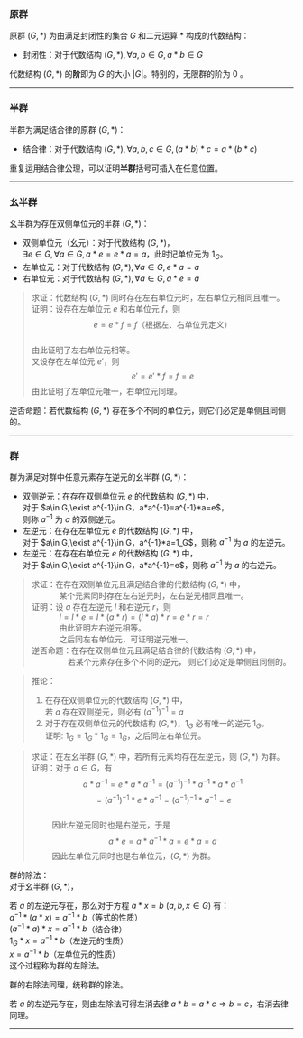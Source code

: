 ### 原群
原群 $(G,*)$ 为由满足封闭性的集合 $G$ 和二元运算 $*$ 构成的代数结构：
- 封闭性：对于代数结构 $(G,*),\forall a,b\in G,a*b\in G$  
 
代数结构 $(G,*)$ 的**阶**即为 $G$ 的大小 $|G|$。特别的，无限群的阶为 $0$ 。

----------------------------
### 半群
半群为满足结合律的原群 $(G,*)$：
- 结合律：对于代数结构 $(G,*),\forall a,b,c\in G,(a*b)*c=a*(b*c)$    

重复运用结合律公理，可以证明**半群**括号可插入在任意位置。

-------------------------------------
### 幺半群
幺半群为存在双侧单位元的半群 $(G,*)$：
- 双侧单位元（幺元）：对于代数结构 $(G,*)$，  
  $\exists e\in G,\forall a\in G,a*e=e*a=a$，此时记单位元为 $1_G$。  
- 左单位元：对于代数结构 $(G,*),\forall a\in G,e*a=a$ 
- 右单位元：对于代数结构 $(G,*),\forall a\in G,a*e=a$

> 求证：代数结构 $(G,*)$ 同时存在左右单位元时，左右单位元相同且唯一。  
证明：设存在左单位元 $e$ 和右单位元 $f$，则  
> $$e=e*f=f\text{（根据左、右单位元定义）}$$  
> 由此证明了左右单位元相等。  
> 又设存在左单位元 $e'$，则 
> $$e'=e'*f=f=e$$
> 由此证明了左单位元唯一，右单位元同理。 
 
逆否命题：若代数结构 $(G,*)$ 存在多个不同的单位元，则它们必定是单侧且同侧的。

-----------------------------------------
### 群
群为满足对群中任意元素存在逆元的幺半群 $(G,*)$：
- 双侧逆元：在存在双侧单位元 $e$ 的代数结构 $(G,*)$ 中，  
  对于 $a\in G,\exist a^{-1}\in G，a*a^{-1}=a^{-1}*a=e$，  
  则称 $a^{-1}$ 为 $a$ 的双侧逆元。
- 左逆元：在存在左单位元 $e$ 的代数结构 $(G,*)$ 中，  
  对于 $a\in G,\exist a^{-1}\in G，a^{-1}*a=1_G$，则称 $a^{-1}$ 为 $a$ 的左逆元。
- 左逆元：在存在右单位元 $e$ 的代数结构 $(G,*)$ 中，  
  对于 $a\in G,\exist a^{-1}\in G，a*a^{-1}=e$，则称 $a^{-1}$ 为 $a$ 的右逆元。

> 求证：在存在双侧单位元且满足结合律的代数结构 $(G,*)$ 中，  
$\qquad\quad$某个元素同时存在左右逆元时，左右逆元相同且唯一。  
证明：设 $a$ 存在左逆元 $l$ 和右逆元 $r$，则  
$\qquad\quad l=l*e=l*(a*r)=(l*a)*r=e*r=r$  
$\qquad\quad$由此证明左右逆元相等。  
$\qquad\quad$之后同左右单位元，可证明逆元唯一。    
逆否命题：在存在双侧单位元且满足结合律的代数结构 $(G,*)$ 中，  
$\qquad\qquad$若某个元素存在多个不同的逆元， 则它们必定是单侧且同侧的。 
 
> 推论：
> 1. 在存在双侧单位元的代数结构 $(G,*)$ 中，  
  若 $a$ 存在双侧逆元，则必有 $(a^{-1})^{-1}=a$
> 1. 对于存在双侧单位元的代数结构 $(G,*)$，$1_G$ 必有唯一的逆元 $1_G$。  
   证明: $1_G=1_G*1_G=1_G$，之后同左右单位元。 

> 求证：在左幺半群 $(G,*)$ 中，若所有元素均存在左逆元，则 $(G,*)$ 为群。  
> 证明：对于 $a\in G$，有  
> $$a*a^{-1}=e*a*a^{-1}=(a^{-1})^{-1}*a^{-1}*a*a^{-1}$$
> $$=(a^{-1})^{-1}*e*a^{-1}=(a^{-1})^{-1}*a^{-1}=e$$  
> $\qquad$ 因此左逆元同时也是右逆元，于是
> $$a*e=a*a^{-1}*a=e*a=a$$
> $\qquad$ 因此左单位元同时也是右单位元，$(G,*)$ 为群。



群的除法：  
对于幺半群 $(G,*)$，
  
  若 $a$ 的左逆元存在，那么对于方程 $a*x=b\ (a,b,x\in G)$ 有：  
  $a^{-1}*(a*x)=a^{-1}*b$（等式的性质）  
  $(a^{-1}*a)*x=a^{-1}*b$（结合律）   
  $1_G*x=a^{-1}*b$（左逆元的性质）  
  $x=a^{-1}*b$（左单位元的性质）  
  这个过程称为群的左除法。


群的右除法同理，统称群的除法。

若 $a$ 的左逆元存在，则由左除法可得左消去律 $a*b=a*c\Rightarrow b=c$，右消去律同理。

-------------------------------------

